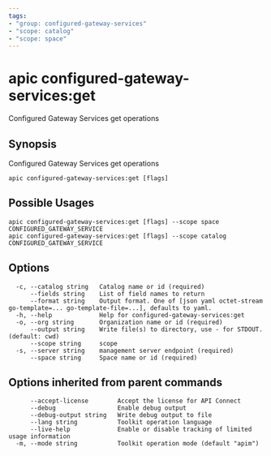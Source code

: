 ```yaml
---
tags:
- "group: configured-gateway-services"
- "scope: catalog"
- "scope: space"
---
```

# apic configured-gateway-services:get

Configured Gateway Services get operations

## Synopsis

Configured Gateway Services get operations

```
apic configured-gateway-services:get [flags]
```

## Possible Usages

```
apic configured-gateway-services:get [flags] --scope space CONFIGURED_GATEWAY_SERVICE
apic configured-gateway-services:get [flags] --scope catalog CONFIGURED_GATEWAY_SERVICE
```

## Options

```
  -c, --catalog string   Catalog name or id (required)
      --fields string    List of field names to return
      --format string    Output format. One of [json yaml octet-stream go-template=... go-template-file=...], defaults to yaml.
  -h, --help             Help for configured-gateway-services:get
  -o, --org string       Organization name or id (required)
      --output string    Write file(s) to directory, use - for STDOUT. (default: cwd)
      --scope string     scope
  -s, --server string    management server endpoint (required)
      --space string     Space name or id (required)
```

## Options inherited from parent commands

```
      --accept-license        Accept the license for API Connect
      --debug                 Enable debug output
      --debug-output string   Write debug output to file
      --lang string           Toolkit operation language
      --live-help             Enable or disable tracking of limited usage information
  -m, --mode string           Toolkit operation mode (default "apim")
```
